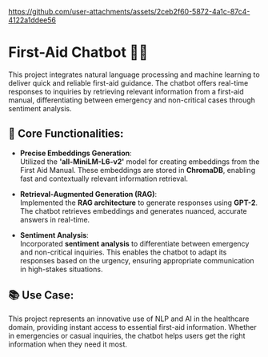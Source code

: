 

https://github.com/user-attachments/assets/2ceb2f60-5872-4a1c-87c4-4122a1ddee56
# First-Aid Chatbot 🤖💡

This project integrates natural language processing and machine learning to deliver quick and reliable first-aid guidance. The chatbot offers real-time responses to inquiries by retrieving relevant information from a first-aid manual, differentiating between emergency and non-critical cases through sentiment analysis.

## 🔑 Core Functionalities:

- **Precise Embeddings Generation**:  
  Utilized the **'all-MiniLM-L6-v2'** model for creating embeddings from the First Aid Manual. These embeddings are stored in **ChromaDB**, enabling fast and contextually relevant information retrieval.

- **Retrieval-Augmented Generation (RAG)**:  
  Implemented the **RAG architecture** to generate responses using **GPT-2**. The chatbot retrieves embeddings and generates nuanced, accurate answers in real-time.

- **Sentiment Analysis**:  
  Incorporated **sentiment analysis** to differentiate between emergency and non-critical inquiries. This enables the chatbot to adapt its responses based on the urgency, ensuring appropriate communication in high-stakes situations.

## 📚 Use Case:
This project represents an innovative use of NLP and AI in the healthcare domain, providing instant access to essential first-aid information. Whether in emergencies or casual inquiries, the chatbot helps users get the right information when they need it most.
